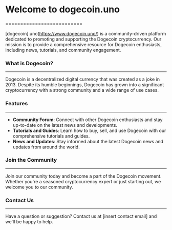# Welcome to dogecoin.uno
==========================

[dogecoin].uno(https://www.dogecoin.uno/) is a community-driven platform dedicated to promoting and supporting the Dogecoin cryptocurrency. Our mission is to provide a comprehensive resource for Dogecoin enthusiasts, including news, tutorials, and community engagement.

### What is Dogecoin?
------------------------

Dogecoin is a decentralized digital currency that was created as a joke in 2013. Despite its humble beginnings, Dogecoin has grown into a significant cryptocurrency with a strong community and a wide range of use cases.

### Features
------------

* **Community Forum**: Connect with other Dogecoin enthusiasts and stay up-to-date on the latest news and developments.
* **Tutorials and Guides**: Learn how to buy, sell, and use Dogecoin with our comprehensive tutorials and guides.
* **News and Updates**: Stay informed about the latest Dogecoin news and updates from around the world.

### Join the Community
----------------------

Join our community today and become a part of the Dogecoin movement. Whether you're a seasoned cryptocurrency expert or just starting out, we welcome you to our community.

### Contact Us
--------------

Have a question or suggestion? Contact us at [insert contact email] and we'll be happy to help.
